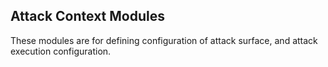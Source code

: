 ## Attack Context Modules

These modules are for defining configuration of attack surface, and attack execution configuration.